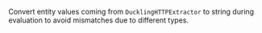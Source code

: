 Convert entity values coming from `DucklingHTTPExtractor` to string
during evaluation to avoid mismatches due to different types.
